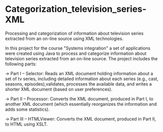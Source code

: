 # Categorization_television_series-XML
Processing and categorization of information about television series extracted from an on-line source using XML technologies.

In this project for the course "Systems integration" a set of applications were created using Java to process and categorize
information about television series extracted from an on-line source. The project includes the following parts:

-> Part I – Selector: Reads an XML document holding information about a set of tv series, including detailed information about each series (e.g., cast, seasons, episodes),validates, processes the available data, and writes a shorter XML document (based on user preferences).

-> Part II – Processor: Converts the XML document, produced in Part I, to another XML document (which essentially reorganizes the information and adds some statistics).

-> Part III – HTMLViewer: Converts the XML document, produced in Part II, to HTML using XSLT.
